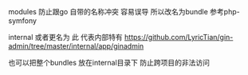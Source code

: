 modules   防止跟go 自带的名称冲突 容易误导 所以改名为bundle  参考php-symfony

internal 或者更名为 此 代表内部特有
https://github.com/LyricTian/gin-admin/tree/master/internal/app/ginadmin

也可以把整个bundles 放在internal目录下 防止跨项目的非法访问
